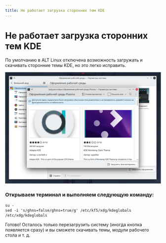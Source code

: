 ```yaml
---
title: Не работает загрузка сторонних тем KDE
---
```


# Не работает загрузка сторонних тем KDE

По умолчанию в ALT Linux отключена возможность загружать и скачивать сторонние темы KDE, но это легко исправить.

![Скриншот настроек с загрузкой тем](./img/screenshot.png 'Скриншот настроек с загрузкой тем')

### Открываем терминал и выполняем следующую команду:

```shell
su -
sed -i 's/ghns=false/ghns=true/g' /etc/kf5/xdg/kdeglobals /etc/xdg/kdeglobals
```

Готово! Осталось только перезагрузить систему (иногда кнопка появляется сразу) и вы сможете скачивать темы, модули рабочего стола и т. д.
